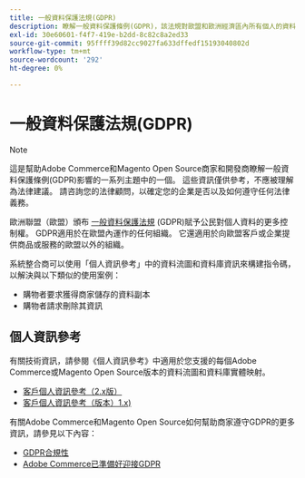 ```yaml
---
title: 一般資料保護法規(GDPR)
description: 瞭解一般資料保護條例(GDPR)，該法規對歐盟和歐洲經濟區內所有個人的資料保護和隱私進行監管。
exl-id: 30e60601-f4f7-419e-b2dd-8c82c8a2ed33
source-git-commit: 95ffff39d82cc9027fa633dffedf15193040802d
workflow-type: tm+mt
source-wordcount: '292'
ht-degree: 0%

---
```


# 一般資料保護法規(GDPR)

>[!NOTE]
>
>這是幫助Adobe Commerce和Magento Open Source商家和開發商瞭解一般資料保護條例(GDPR)影響的一系列主題中的一個。 這些資訊僅供參考，不應被理解為法律建議。 請咨詢您的法律顧問，以確定您的企業是否以及如何遵守任何法律義務。

歐洲聯盟（歐盟）頒布 [一般資料保護法規](https://ec.europa.eu/info/law/law-topic/data-protection_en) (GDPR)賦予公民對個人資料的更多控制權。 GDPR適用於在歐盟內運作的任何組織。 它還適用於向歐盟客戶或企業提供商品或服務的歐盟以外的組織。

系統整合商可以使用「個人資訊參考」中的資料流圖和資料庫資訊來構建指令碼，以解決與以下類似的使用案例：

- 購物者要求獲得商家儲存的資料副本
- 購物者請求刪除其資訊

## 個人資訊參考

有關技術資訊，請參閱《個人資訊參考》中適用於您支援的每個Adobe Commerce或Magento Open Source版本的資料流圖和資料庫實體映射。

- [客戶個人資訊參考（2.x版）](data-m2.md)
- [客戶個人資訊參考（版本）1.x)](data-m1.md)

有關Adobe Commerce和Magento Open Source如何幫助商家遵守GDPR的更多資訊，請參見以下內容：

- [GDPR合規性](https://experienceleague.adobe.com/docs/commerce-admin/start/compliance/privacy/compliance-gdpr.html)
- [Adobe Commerce已準備好迎接GDPR](https://business.adobe.com/privacy/general-data-protection-regulation.html)
